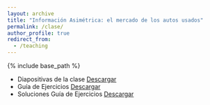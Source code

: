 ```yaml
---
layout: archive
title: "Información Asimétrica: el mercado de los autos usados"
permalink: /clase/
author_profile: true
redirect_from:
  - /teaching
---
```


{% include base_path %}

* Diapositivas de la clase [Descargar](https://nrpastrian.github.io/nrpastrian.github.io/files/slides.pdf)
* Guía de Ejercicios [Descargar](https://nrpastrian.github.io/nrpastrian.github.io/files/guia.pdf)
* Soluciones Guía de Ejercicios [Descargar](https://nrpastrian.github.io/nrpastrian.github.io/files/guia_soluciones.pdf)

